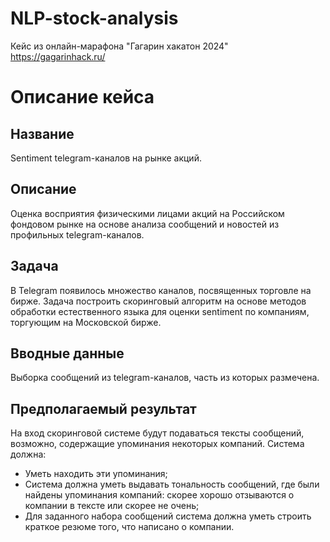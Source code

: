 # NLP-stock-analysis
Кейс из онлайн-марафона "Гагарин хакатон 2024" https://gagarinhack.ru/

# Описание кейса 

## Название
Sentiment telegram-каналов на рынке акций.
 
## Описание
Оценка восприятия физическими лицами акций на Российском фондовом рынке на основе анализа сообщений и новостей из профильных telegram-каналов.

## Задача
В Telegram появилось множество каналов, посвященных торговле на бирже. Задача построить скоринговый алгоритм на основе методов обработки естественного языка для оценки sentiment по компаниям, торгующим на Московской бирже.

## Вводные данные 
Выборка сообщений из telegram-каналов, часть из которых размечена.

## Предполагаемый результат
На вход скоринговой системе будут подаваться тексты сообщений, возможно, содержащие упоминания некоторых компаний. 
Система должна:
*   Уметь находить эти упоминания;
*   Система должна уметь выдавать тональность сообщений, где были найдены упоминания компаний: скорее хорошо отзываются о компании в тексте или скорее не очень;
*   Для заданного набора сообщений система должна уметь строить краткое резюме того, что написано о компании.